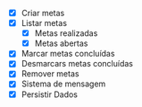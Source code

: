 - [x] Criar metas
- [x] Listar metas
    - [x] Metas realizadas
    - [x] Metas abertas
- [x] Marcar metas concluídas
- [x] Desmarcars metas concluídas
- [x] Remover metas
- [x] Sistema de mensagem
- [x] Persistir Dados